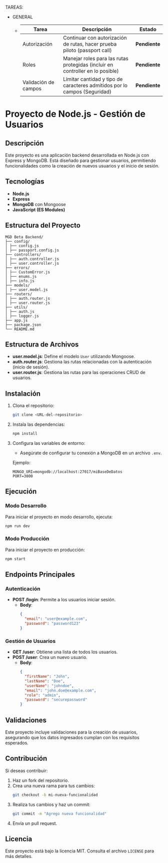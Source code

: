 TAREAS:

- GENERAL

  - | Tarea                | Descripción                                                                   | Estado        |
    | -------------------- | ----------------------------------------------------------------------------- | ------------- |
    | Autorización         | Continuar con autorización de rutas, hacer prueba piloto (passport call)      | **Pendiente** |
    | Roles                | Manejar roles para las rutas protegidas (incluir en controller en lo posible) | **Pendiente** |
    | Validación de campos | Limitar cantidad y tipo de caracteres admitidos por lo campos (Seguridad)     | **Pendiente** |

# Proyecto de Node.js - Gestión de Usuarios

## Descripción

Este proyecto es una aplicación backend desarrollada en Node.js con Express y MongoDB. Está diseñado para gestionar usuarios, permitiendo funcionalidades como la creación de nuevos usuarios y el inicio de sesión.

## Tecnologías

- **Node.js**
- **Express**
- **MongoDB** con Mongoose
- **JavaScript (ES Modules)**

## Estructura del Proyecto

```
MGD Beta Backend/
├── config/
│ ├── config.js
│ ├── passport.config.js
├── controllers/
│ ├── auth.controller.js
│ ├── user.controller.js
├── errors/
│ ├── CustomError.js
│ ├── enums.js
│ ├── info.js
├── models/
│ ├── user.model.js
├── routers/
│ ├── auth.router.js
│ ├── user.router.js
├── utils/
│ ├── auth.js
│ ├── logger.js
├── app.js
├── package.json
└── README.md
```

## Estructura de Archivos

- **user.model.js**: Define el modelo `User` utilizando Mongoose.
- **auth.router.js**: Gestiona las rutas relacionadas con la autenticación (inicio de sesión).
- **user.router.js**: Gestiona las rutas para las operaciones CRUD de usuarios.

## Instalación

1. Clona el repositorio:
   ```bash
   git clone <URL-del-repositorio>
   ```
2. Instala las dependencias:
   ```bash
   npm install
   ```
3. Configura las variables de entorno:

   - Asegúrate de configurar tu conexión a MongoDB en un archivo `.env`.

   Ejemplo:

   ```env
   MONGO_URI=mongodb://localhost:27017/miBaseDeDatos
   PORT=3000
   ```

## Ejecución

### Modo Desarrollo

Para iniciar el proyecto en modo desarrollo, ejecuta:

```bash
npm run dev
```

### Modo Producción

Para iniciar el proyecto en producción:

```bash
npm start
```

## Endpoints Principales

### Autenticación

- **POST /login**: Permite a los usuarios iniciar sesión.
  - **Body**:
    ```json
    {
      "email": "user@example.com",
      "password": "password123"
    }
    ```

### Gestión de Usuarios

- **GET /user**: Obtiene una lista de todos los usuarios.
- **POST /user**: Crea un nuevo usuario.
  - **Body**:
    ```json
    {
      "firstName": "John",
      "lastName": "Doe",
      "userName": "johndoe",
      "email": "john.doe@example.com",
      "role": "admin",
      "password": "securepassword"
    }
    ```

## Validaciones

Este proyecto incluye validaciones para la creación de usuarios, asegurando que los datos ingresados cumplan con los requisitos esperados.

## Contribución

Si deseas contribuir:

1. Haz un fork del repositorio.
2. Crea una nueva rama para tus cambios:
   ```bash
   git checkout -b mi-nueva-funcionalidad
   ```
3. Realiza tus cambios y haz un commit:
   ```bash
   git commit -m "Agrego nueva funcionalidad"
   ```
4. Envía un pull request.

## Licencia

Este proyecto está bajo la licencia MIT. Consulta el archivo `LICENSE` para más detalles.
